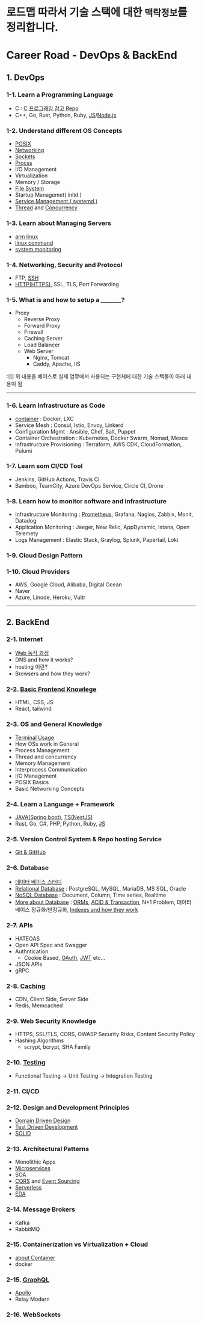 # 로드맵 따라서 기술 스택에 대한 `맥락정보`를 정리합니다.

# Career Road - DevOps & BackEnd


## 1. DevOps

### 1-1. Learn a Programming Language

- C : [C 프로그래밍 참고 Repo][C_LINK]
- C++, Go, Rust, Python, Ruby, [JS][JS_LINK]/[Node.js][NODEJS_LINK]

### 1-2. Understand different OS Concepts

- [POSIX][POSIX_LINK]
- [Networking][NETWORK_LINK]
- [Sockets][SOCK_LINK]
- [Procss][PROCANDTREAD_LINK]
- I/O Management
- Virtualization
- Memory / Storage
- [File System][FILE_LINK]
- Startup Managemet( initd )
- [Service Management ( systemd )][Systemd_Link]
- [Thread][PROCANDTREAD_LINK] and [Concurrency][CONCURRENCY_LINK]

### 1-3. Learn about Managing Servers

- [arm linux][ARM_LINUX_LINK]
- [linux command][COMMAND_LINK]
- [system monitoring][SYSMONITOR_LINK]
    
    

### 1-4. Networking, Security and Protocol

- FTP,  [SSH][SSH_LINK]
- [HTTP(HTTPS)][HTTP_LINK], SSL, TLS, Port Forwarding

### 1-5. What is and how to setup a _______?

- Proxy
    - Reverse Proxy
    - Forward Proxy
    - Firewall
    - Caching Server
    - Load Balancer
    - Web Server
        - Nginx, Tomcat
        - Caddy, Apache, IIS

<aside>
👇🏽 위 내용을 베이스로 실제 업무에서 사용되는 구현체에 대한 기술 스택들이 아래 내용이 됨

</aside>

---

### 1-6. Learn Infrastructure as Code

- [container][CONTAINER_LINK] : Docker, LXC
- Service Mesh : Consul, Istio, Envoy, Linkerd
- Configuration Mgmt : Ansible, Chef, Salt, Puppet
- Container Orchestration : Kubernetes, Docker Swarm, Nomad, Mesos
- Infrastructure Provisioning : Terraform, AWS CDK, CloudFormation, Pulumi

### 1-7. Learn som CI/CD Tool

- Jenkins, GitHub Actions, Travis CI
- Bamboo, TeamCity, Azure DevOps Service, Circle CI, Drone

### 1-8. Learn how to monitor software and infrastructure

- Infrastructure Monitoring : [Prometheus][PROMETHEUS_LINK], Grafana, Nagios, Zabbix, Monit, Datadog
- Application Monitoring : Jaeger, New Relic, AppDynamic, Istana, Open Telemety
- Logs Management : Elastic Stack, Graylog, Splunk, Papertail, Loki

### 1-9. Cloud Design Pattern

### 1-10. Cloud Providers

- AWS, Google Cloud, Alibaba, Digital Ocean
- Naver
- Azure, Linode, Heroku, Vultr

---

## 2. BackEnd

### 2-1. Internet

- [Web 동작 과정][WEBWORKING_LINK]
- DNS and how it works?
- hosting 이란?
- Browsers and how they work?

### 2-2. [Basic Frontend Knowlege][FRONT_LINK]

- HTML, CSS, JS
- React, tailwind

### 2-3. OS and General Knowledge

- [Terminal Usage][COMMAND_LINK]
- How OSs work in General
- Process Management
- Thread and concurrency
- Memory Management
- Interprocess Communication
- I/O Management
- POSIX Basics
- Basic Networking Concepts

### 2-4. Learn a Language + Framework

- [JAVA(Spring boot)][SPRING_LINK], [TS(NestJS)][TS_LINK]
- Rust, Go, C#, PHP, Python, Ruby, [JS][JS_LINK]

### 2-5. Version Control System & Repo hosting Service

- [Git & GitHub][GIT_LINK]

### 2-6. Database

- [데이터 베이스 스터디][DB_LINK]
- [Relational Database][RDB_LINK] : PostgreSQL, MySQL, MariaDB, MS SQL, Oracle
- [NoSQL Database][NoSQL_LINK] : Document, Column, Time series, Realtime
- [More about Database][MOREDB_LINK] : [ORMs][ORMs_LINK], [ACID & Transaction][TRANSCATIONACID_LINK], N+1 Problem, 데이터베이스 정규화/반정규화, [Indexes and how they work][INDEX_LINK]

### 2-7. APIs

- HATEOAS
- Open API Spec and Swagger
- Authntication
    - Cookie Based, [OAuth][OAuth_LINK], [JWT][JWT_LINK] etc…
- JSON APIs
- gRPC

### 2-8. [Caching][CACHE_LINL]

- CDN, Client Side, Server Side
- Redis, Memcached

### 2-9. Web Security Knowledge

- HTTPS, SSL/TLS, CORS, OWASP Security Risks, Content Security Policy
- Hashing Algorithms
    - scrypt, bcrypt, SHA Family
    

### 2-10. [Testing][TEST_LINK]

- Functional Testing → Unit Testing → Integration Testing

### 2-11. CI/CD

### 2-12. Design and Development Principles

- [Domain Driven Design][DDD_LINK]
- [Test Driven Development][TDD_LINK]
- [SOLID][SOLID_LINK]

### 2-13. Architectural Patterns

- Monolithic Apps
- [Microservices][MSA_LINK]
- SOA
- [CQRS][CQRS_LINK] and [Event Sourcing][EVENTSOURCING_LINK]
- [Serverless][SERVERLESS_LINK]
- [EDA][EDA_LINK]

### 2-14. Message Brokers

- Kafka
- RabbitMQ

### 2-15. Containerization vs Virtualization + Cloud

- [about Container][CONTAINER_LINK]
- docker

### 2-15. [GraphQL][GRAPHQL_LINK]

- [Apollo][APOLLO_LINK]
- Relay Modern

### 2-16. WebSockets



[//]: # (These are reference links used in the body of this note and get stripped out when the markdown processor does its job. There is no need to format nicely because it shouldn't be seen. Thanks SO - http://stackoverflow.com/questions/4823468/store-comments-in-markdown-syntax)
   [JS_LINK]: <https://github.com/t0e8r1r4y/blogContents/tree/main/DEV/lang/js/33-js-concepts>
   [C_LINK]: <https://github.com/t0e8r1r4y/C-CPLUS/blob/main/README.md>
   [NODEJS_LINK]: <https://jakearchibald.com/2015/tasks-microtasks-queues-and-schedules/>
   [TS_LINK]: <https://github.com/t0e8r1r4y/blogContents/tree/main/DEV/ts>
   [DB_LINK]: <https://github.com/t0e8r1r4y/blogContents/blob/main/DEV/Database/DatabaseStudy.md>
   [RDB_LINK]: <https://github.com/t0e8r1r4y/blogContents/blob/main/DEV/Database/RDB.md>
   [NoSQL_LINK]: <https://github.com/t0e8r1r4y/blogContents/blob/main/DEV/Database/NoSQL.md>
   [MOREDB_LINK]: <https://github.com/t0e8r1r4y/blogContents/blob/main/DEV/Database/MoreAboutDatabase.md>
   [TRANSCATIONACID_LINK]: <https://github.com/t0e8r1r4y/blogContents/blob/main/DEV/Database/MoreAboutDatabase/transaction%26acid.md>
   [ORMs_LINK]: <https://github.com/t0e8r1r4y/blogContents/blob/main/DEV/Database/MoreAboutDatabase/ORMs.md>
   [MSA_LINK]: <https://github.com/t0e8r1r4y/blogContents/blob/main/ArchitecturalPatterns/MSA.md>
   [EVENTSOURCING_LINK]: <https://github.com/t0e8r1r4y/blogContents/blob/main/ArchitecturalPatterns/EventSourcing.md>
   [CQRS_LINK]: <https://github.com/t0e8r1r4y/blogContents/blob/main/ArchitecturalPatterns/CQRS.md>
   [SERVERLESS_LINK]: <https://github.com/t0e8r1r4y/blogContents/blob/main/ArchitecturalPatterns/Serverless.md>
   [EDA_LINK]: <https://github.com/t0e8r1r4y/blogContents/blob/main/ArchitecturalPatterns/EDA.md>
   [INDEX_LINK]: <https://github.com/t0e8r1r4y/blogContents/blob/main/DEV/Database/Indexing.md>
   [APOLLO_LINK]: <https://github.com/t0e8r1r4y/blogContents/blob/main/GraphQL/Apollo.md>
   [TDD_LINK]: <https://github.com/t0e8r1r4y/blogContents/blob/main/DesignAndDevelopmentPrinciple/TDD.md>
   [DDD_LINK]: <https://github.com/t0e8r1r4y/blogContents/blob/main/DesignAndDevelopmentPrinciple/DDD.md>
   [SOLID_LINK]: <https://github.com/t0e8r1r4y/blogContents/blob/main/DesignAndDevelopmentPrinciple/SOLID.md>
   [CONTAINER_LINK]: <https://github.com/t0e8r1r4y/container-and-k8s/blob/main/README.md>
   [WEBWORKING_LINK]: <https://github.com/t0e8r1r4y/blogContents/blob/main/Internet/Web.md>
   [FRONT_LINK]: <https://github.com/t0e8r1r4y/blogContents/blob/main/BasicFront/BasicFront.md>
   [SPRING_LINK]: <https://github.com/t0e8r1r4y/springframewordk/blob/main/README.md>
   [CACHE_LINL]: <https://github.com/t0e8r1r4y/blogContents/blob/main/Cache/Cache.md>
   [GIT_LINK]: <https://github.com/t0e8r1r4y/blogContents/blob/main/GIT/git.md>
   [ARM_LINUX_LINK]: <https://github.com/t0e8r1r4y/blogContents/blob/main/linux/armlinux.md>
   [PROMETHEUS_LINK]: <https://github.com/t0e8r1r4y/blogContents/blob/main/monitorSoftwareAndInfrastructure/prometheus.md>
   [GRAPHQL_LINK]: <https://github.com/t0e8r1r4y/blogContents/blob/main/GraphQL/graphql.md>
   [TEST_LINK]: <https://github.com/t0e8r1r4y/blogContents/blob/main/testing/xUnit.md>
   [POSIX_LINK]: <https://github.com/t0e8r1r4y/blogContents/blob/main/OSConcepts/posix.md>
   [NETWORK_LINK]: <https://github.com/t0e8r1r4y/blogContents/blob/main/OSConcepts/Networking.md>
   [SOCK_LINK]: <https://github.com/t0e8r1r4y/blogContents/blob/main/OSConcepts/Sockets.md>
   [PROCANDTREAD_LINK]: <https://github.com/t0e8r1r4y/blogContents/blob/main/OSConcepts/ProcessAndThread.md>
   [FILE_LINK]:  <https://github.com/t0e8r1r4y/blogContents/blob/main/OSConcepts/FileSystem.md>
   [JWT_LINK]: <https://github.com/t0e8r1r4y/blogContents/blob/main/APIS/jwt.md> 
   [OAuth_LINK]: <https://github.com/t0e8r1r4y/blogContents/blob/main/APIS/OAuth.md>
   [Systemd_Link]: <https://github.com/t0e8r1r4y/blogContents/blob/main/linux/systemd.md>
   [SSH_LINK]: <https://medium.com/@tas.com/ssh-%ED%94%84%EB%A1%9C%ED%86%A0%EC%BD%9C-f4079b1103ab>
   [HTTP_LINK]: <https://medium.com/@tas.com/http-websocket-3dbf0ae22be9>
   [COMMAND_LINK]: <https://github.com/t0e8r1r4y/blogContents/blob/main/linux/command.md>
   [SYSMONITOR_LINK]: <https://github.com/t0e8r1r4y/blogContents/blob/main/linux/monitoring.md>
   [CONCURRENCY_LINK]: <https://github.com/t0e8r1r4y/blogContents/blob/main/OSConcepts/Concurrency.md>

